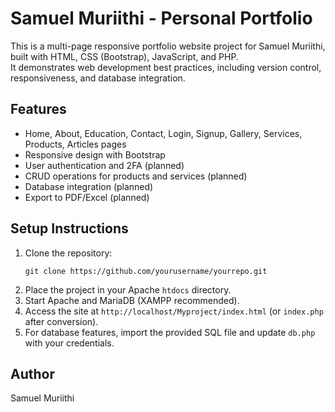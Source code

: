 # Samuel Muriithi - Personal Portfolio

This is a multi-page responsive portfolio website project for Samuel Muriithi, built with HTML, CSS (Bootstrap), JavaScript, and PHP.  
It demonstrates web development best practices, including version control, responsiveness, and database integration.

## Features
- Home, About, Education, Contact, Login, Signup, Gallery, Services, Products, Articles pages
- Responsive design with Bootstrap
- User authentication and 2FA (planned)
- CRUD operations for products and services (planned)
- Database integration (planned)
- Export to PDF/Excel (planned)

## Setup Instructions
1. Clone the repository:
   ```
   git clone https://github.com/yourusername/yourrepo.git
   ```
2. Place the project in your Apache `htdocs` directory.
3. Start Apache and MariaDB (XAMPP recommended).
4. Access the site at `http://localhost/Myproject/index.html` (or `index.php` after conversion).
5. For database features, import the provided SQL file and update `db.php` with your credentials.

## Author
Samuel Muriithi